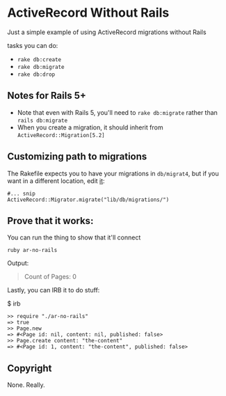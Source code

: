 # ActiveRecord Without Rails

Just a simple example of using ActiveRecord migrations without Rails

tasks you can do:

* `rake db:create`
* `rake db:migrate`
* `rake db:drop`

## Notes for Rails 5+

* Note that even with Rails 5, you'll need to `rake db:migrate` rather than
  `rails db:migrate`
* When you create a migration, it should inherit from
  `ActiveRecord::Migration[5.2]`
  
## Customizing path to migrations

The Rakefile expects you to have your migrations in `db/migrat4`, but if you want in a different location, edit [it](https://github.com/jwo/ActiveRecord-Without-Rails/blob/master/Rakefile#L14):

```
#... snip
ActiveRecord::Migrator.migrate("lib/db/migrations/")
```

## Prove that it works:

You can run the thing to show that it'll connect

```
ruby ar-no-rails
```

Output:

> Count of Pages: 0

Lastly, you can IRB it to do stuff:

$ irb

```
>> require "./ar-no-rails"
=> true
>> Page.new
=> #<Page id: nil, content: nil, published: false>
>> Page.create content: "the-content"
=> #<Page id: 1, content: "the-content", published: false>
```

## Copyright

None. Really.
